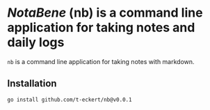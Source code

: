 # *NotaBene* (nb) is a command line application for taking notes and daily logs

`nb` is a command line application for taking notes with markdown.

## Installation

```bash
go install github.com/t-eckert/nb@v0.0.1
```
